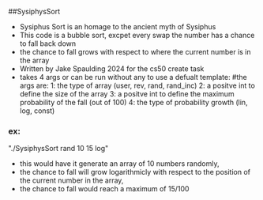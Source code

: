 ##SysiphysSort
- Sysiphus Sort is an homage to the ancient myth of Sysiphus
- This code is a bubble sort, excpet every swap the number has a chance to fall back down
- the chance to fall grows with respect to where the current number is in the array
- Written by Jake Spaulding 2024 for the cs50 create task
- takes 4 args or can be run without any to use a defualt template:
#the args are:
  1: the type of array (user, rev, rand, rand_inc)
  2: a positve int to define the size of the array
  3: a positve int to define the maximum probability of the fall (out of 100)
  4: the type of probability growth (lin, log, const)

### ex: 
"./SysiphysSort rand 10 15 log"
- this would have it generate an array of 10 numbers randomly,
- the chance to fall will grow logarithmicly with respect to the position of the current number in the array, 
- the chance to fall would reach a maximum of 15/100
